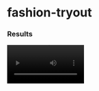 # fashion-tryout


### Results

<video src='https://user-images.githubusercontent.com/1397092/196004516-5748ae90-8f80-40ef-8b3a-76462822cd1b.mp4' width=180/>


<video src='https://user-images.githubusercontent.com/1397092/196004544-d6826392-d49d-4fc9-83f0-3c926181a3cf.mp4' width=180 />


<video src='https://user-images.githubusercontent.com/1397092/196004555-f847d1d6-8a67-4417-acb8-80ae17a103e5.mp4' width=180 />


<video src='https://user-images.githubusercontent.com/1397092/196004559-d018b975-ce36-451c-a057-2720d5c6c1cc.mp4' width=180 />


<video src='https://user-images.githubusercontent.com/1397092/196004568-1da81f78-553e-462a-bb8d-73a2522536d9.mp4' width=180 />

